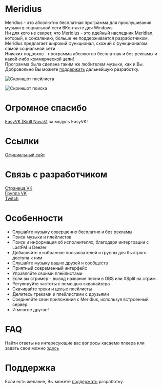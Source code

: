 # Meridius

Meridius - это абсолютно бесплатная программа для прослушивания музыки в социальной сети ВКонтакте для Windows  
Ни для кого не секрет, что Meridius - это идейный наследник Meridian, который, к сожалению, больше не поддерживается разработчиком. Meridius предлагает широкий функционал, схожий с функционалом самой социальной сети.  
Никаких подвохов - программа абсолютно бесплатная и без рекламы и какой-либо коммерческой цели!  
Программа была сделана таким же любителем музыки, как и Вы.  
Добровольно Вы можете [поддержать](https://donatepay.ru/don/InfiniteHorror) дальнейшую разработку.  

![Скриншот плейлиста](https://image.prntscr.com/image/zO1wcSAHRJmHbRahDvxpGg.png)

![Скриншот поиска](https://image.prntscr.com/image/LT1P7mKTTsyM5q2astkx-g.png)

# Огромное спасибо

[EasyVK (Kirill Novak)](https://ciricc.github.io/) за модуль EasyVK!

# Ссылки

[Официальный сайт](https://purplehorrorrus.github.io/meridius/)

# Связь с разработчиком
[Страница VK](https://vk.com/id529592613)  
[Группа VK](https://vk.com/meridius_player)  
[Twitch](https://twitch.tv/infinitehorror)  

# Особенности

* Слушайте музыку совершенно бесплатно и без рекламы  
* Поиск музыки и плейлистов
* Поиск и информация об исполнителях, благодаря интерграции с LastFM и Deezer
* Добавляйте в избранное пользователей и группы для быстрого доступа к ним
* Слушайте музыку ваших друзей и сообществ
* Приятный современный интерфейс
* Управляйте своими плейлистами
* Если вы стример - вывод название песни в OBS или XSplit на стрим
* Регулируйте частоты с помощью эквалайзера
* Скачивайте треки и целые плейлисты
* Делитесь треками и плейлистами с друзьями
* Соединяйте свои приложения с Meridius, используя встроенный сервер
* И многое другое!

# FAQ

Найти ответы на интересующие вас вопросы касаемо плеера или задать свои можно [здесь](https://vk.com/topic-189978708_41319320)

# Поддержка

Если есть желание, Вы можете [поддержать](https://donatepay.ru/don/InfiniteHorror) разработку.  

